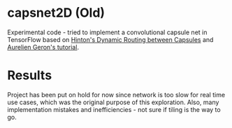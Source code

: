 # capsnet2D (Old)
Experimental code - tried to implement a convolutional capsule net in TensorFlow based on [Hinton's Dynamic Routing between Capsules](https://arxiv.org/abs/1710.09829)
and [Aurelien Geron's tutorial](https://github.com/ageron/handson-ml/blob/master/extra_capsnets.ipynb).

# Results
Project has been put on hold for now since network is too slow for real time use cases, which was the original purpose of this exploration.
Also, many implementation mistakes and inefficiencies - not sure if tiling is the way to go.
